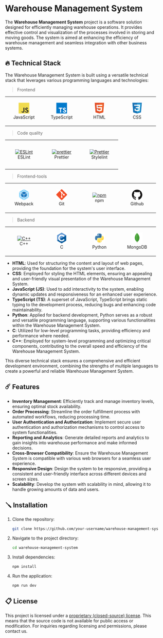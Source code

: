 # Warehouse Management System

The **Warehouse Management System** project is a software solution designed for efficiently managing warehouse operations. It provides effective control and visualization of the processes involved in storing and moving goods. The system is aimed at enhancing the efficiency of warehouse management and seamless integration with other business systems.

## 🔥 Technical Stack

The Warehouse Management System is built using a versatile technical stack that leverages various programming languages and technologies:

> Frontend

<table width="100%">
  <tr>
    <td align="center" width="110" height="90">
      <a href="#">
        <img
          src="https://raw.githubusercontent.com/devicons/devicon/1119b9f84c0290e0f0b38982099a2bd027a48bf1/icons/javascript/javascript-original.svg"
          width="36"
          height="36"
          alt="JavaScript"
        />
      </a>
      <br />JavaScript
    </td>
    <td align="center" width="110" height="90">
      <a href="#">
        <img
          src="https://raw.githubusercontent.com/devicons/devicon/1119b9f84c0290e0f0b38982099a2bd027a48bf1/icons/typescript/typescript-original.svg"
          width="36"
          height="36"
          alt="typescript"
        />
      </a>
      <br />TypeScript
    </td>
    <td align="center" width="110" height="90">
      <a href="#">
        <img
          src="https://github.com/devicons/devicon/blob/master/icons/html5/html5-original.svg"
          width="36"
          height="36"
          alt="HTML"
        />
      </a>
      <br />HTML
    </td>
    <td align="center" width="110" height="90">
      <a href="#">
        <img
          src="https://github.com/devicons/devicon/blob/master/icons/css3/css3-original.svg"
          width="36"
          height="36"
          alt="CSS"
        />
      </a>
      <br />CSS
    </td>
  </tr>
</table>

> Code quality

<table width="100%">
  <tr>
    <td align="center" width="110" height="90">
      <a href="#">
        <img
          src="https://brandeps.com/icon-download/E/Eslint-icon-vector-02.svg"
          width="36"
          height="36"
          alt="ESLint"
        />
      </a>
      <br />ESLint
    </td>
    <td align="center" width="110" height="90">
      <a href="#">
        <img
          src="https://brandeps.com/icon-download/P/Prettier-icon-vector-02.svg"
          width="36"
          height="36"
          alt="prettier"
        />
      </a>
      <br />Prettier
    </td>
    <td align="center" width="110" height="90">
      <a href="#">
        <img
          src="https://brandeps.com/logo-download/S/Stylelint-logo-vector-01.svg"
          width="36"
          height="36"
          alt="Prettier"
        />
      </a>
      <br />Stylelint
    </td>
  </tr>
</table>

> Frontend-tools

<table width="100%">
  <tr>
    <td align="center" width="110" height="90">
      <a href="#">
        <img
          src="https://github.com/devicons/devicon/blob/master/icons/webpack/webpack-original.svg"
          width="36"
          height="36"
          alt="Webpack"
        />
      </a>
      <br />Webpack
    </td>
    <td align="center" width="110" height="90">
      <a href="#">
        <img
          src="https://raw.githubusercontent.com/devicons/devicon/1119b9f84c0290e0f0b38982099a2bd027a48bf1/icons/git/git-original.svg"
          width="36"
          height="36"
          alt="git"
        />
      </a>
      <br />Git
    </td>
    <td align="center" width="110" height="90">
      <a href="#">
        <img
          src="https://brandeps.com/icon-download/N/Npm-icon-vector-05.svg"
          width="36"
          height="36"
          alt="npm"
        />
      </a>
      <br />npm
    </td>
    <td align="center" width="110" height="90">
      <a href="#">
        <img
          src="https://github.com/devicons/devicon/blob/master/icons/github/github-original.svg"
          width="36"
          height="36"
          alt="github"
        />
      </a>
      <br />Github
    </td>
  </tr>
</table>

> Backend

<table width="100%">
  <tr>
    <td align="center" width="110" height="90">
      <a href="#">
        <img
          src="hhttps://github.com/devicons/devicon/blob/master/icons/cplusplus/cplusplus-original.svg"
          width="36"
          height="36"
          alt="C++"
        />
      </a>
      <br />C++
    </td>
    <td align="center" width="110" height="90">
      <a href="#">
        <img
          src="https://github.com/devicons/devicon/blob/master/icons/c/c-original.svg"
          width="36"
          height="36"
          alt="C"
        />
      </a>
      <br />C
    </td>
    <td align="center" width="110" height="90">
      <a href="#">
        <img
          src="https://github.com/devicons/devicon/blob/master/icons/python/python-original.svg"
          width="36"
          height="36"
          alt="Python"
        />
      </a>
      <br />Python
    </td>
    <td align="center" width="110" height="90">
      <a href="#">
        <img
          src="https://github.com/devicons/devicon/blob/master/icons/mongodb/mongodb-original.svg"
          width="36"
          height="36"
          alt="MongoDB"
        />
      </a>
      <br />MongoDB
    </td>
  </tr>
</table>

- **HTML**: Used for structuring the content and layout of web pages, providing the foundation for the system's user interface.
- **CSS**: Employed for styling the HTML elements, ensuring an appealing and user-friendly visual presentation of the Warehouse Management System.
- **JavaScript (JS)**: Used to add interactivity to the system, enabling dynamic updates and responsiveness for an enhanced user experience.
- **TypeScript (TS)**: A superset of JavaScript, TypeScript brings static typing to the development process, reducing bugs and enhancing code maintainability.
- **Python**: Applied for backend development, Python serves as a robust and versatile programming language, supporting various functionalities within the Warehouse Management System.
- **C**: Utilized for low-level programming tasks, providing efficiency and performance where needed.
- **C++**: Employed for system-level programming and optimizing critical components, contributing to the overall speed and efficiency of the Warehouse Management System.

This diverse technical stack ensures a comprehensive and efficient development environment, combining the strengths of multiple languages to create a powerful and reliable Warehouse Management System.

## ☄️ Features

- **Inventory Management**: Efficiently track and manage inventory levels, ensuring optimal stock availability.
- **Order Processing**: Streamline the order fulfillment process with automated workflows, reducing processing time.
- **User Authentication and Authorization**: Implement secure user authentication and authorization mechanisms to control access to system functionalities.
- **Reporting and Analytics**: Generate detailed reports and analytics to gain insights into warehouse performance and make informed decisions.
- **Cross-Browser Compatibility**: Ensure the Warehouse Management System is compatible with various web browsers for a seamless user experience.
- **Responsive Design**: Design the system to be responsive, providing a consistent and user-friendly interface across different devices and screen sizes.
- **Scalability**: Develop the system with scalability in mind, allowing it to handle growing amounts of data and users.

## 🪛 Installation

1. Clone the repository:

   ```bash
   git clone https://github.com/your-username/warehouse-management-system.git
   ```

2. Navigate to the project directory:
   ```bash
   cd warehouse-management-system
   ```
3. Install dependencies:
   ```bash
   npm install
   ```
4. Run the application:
   ```bash
   npm run dev
   ```

## 📋️ License

This project is licensed under a [proprietary (closed-source) license](LICENSE). This means that the source code is not available for public access or modification. For inquiries regarding licensing and permissions, please contact us.
